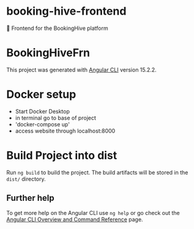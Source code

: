 # booking-hive-frontend
🐝 Frontend for the BookingHive platform


# BookingHiveFrn

This project was generated with [Angular CLI](https://github.com/angular/angular-cli) version 15.2.2.

# Docker setup
- Start Docker Desktop
- in terminal go to base of project
- 'docker-compose up'
- access website through localhost:8000

# Build Project into dist
Run `ng build` to build the project. The build artifacts will be stored in the `dist/` directory.

## Further help

To get more help on the Angular CLI use `ng help` or go check out the [Angular CLI Overview and Command Reference](https://angular.io/cli) page.
